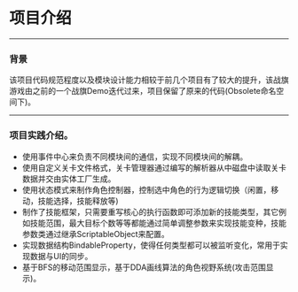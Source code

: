 # 项目介绍

***

### 背景

该项目代码规范程度以及模块设计能力相较于前几个项目有了较大的提升，该战旗游戏由之前的一个战旗Demo迭代过来，项目保留了原来的代码(Obsolete命名空间下)。

***

### 项目实践介绍。

- 使用事件中心来负责不同模块间的通信，实现不同模块间的解耦。
- 使用自定义关卡文件格式，关卡管理器通过编写的解析器从中磁盘中读取关卡数据并交由实体工厂生成。
- 使用状态模式来制作角色控制器，控制选中角色的行为逻辑切换（闲置，移动，技能选择，技能释放等)
- 制作了技能框架，只需要重写核心的执行函数即可添加新的技能类型，其它例如技能范围，最大目标个数等等都能通过简单调整参数来实现技能变种，技能参数类通过继承ScriptableObject来配置。
- 实现数据结构BindableProperty<T>，使得任何类型都可以被监听变化，常用于实现数据与UI的同步。
- 基于BFS的移动范围显示，基于DDA画线算法的角色视野系统(攻击范围显示)。
